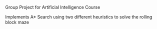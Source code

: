 Group Project for Artificial Intelligence Course

Implements A* Search using two different heuristics to solve the rolling block maze

